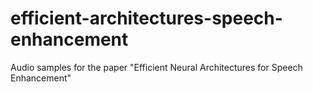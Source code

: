 # efficient-architectures-speech-enhancement
Audio samples for the paper "Efficient Neural Architectures for Speech Enhancement"
